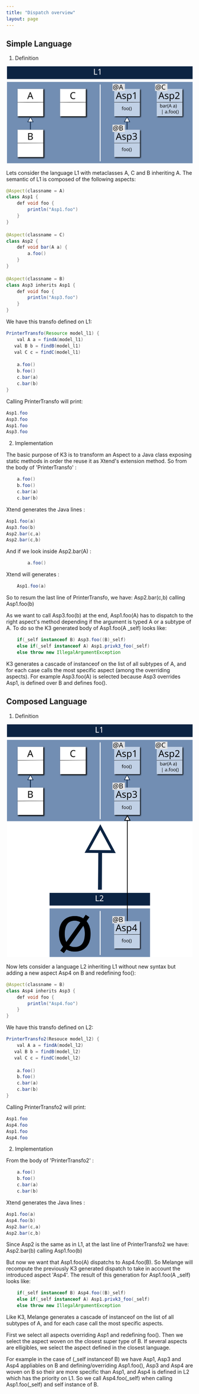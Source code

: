 ```yaml
---
title: "Dispatch overview"
layout: page
---
```


Simple Language
---------------

1. Definition

<p align="center"><img src="img/l1.svg" width="500"></p>

Lets consider the language L1 with metaclasses A, C and B inheriting A.
The semantic of L1 is composed of the following aspects:

~~~java
@Aspect(classname = A)
class Asp1 {
	def void foo {
		println("Asp1.foo")
	}
}

@Aspect(classname = C)
class Asp2 {
	def void bar(A a) {
		a.foo()
	}
}

@Aspect(classname = B)
class Asp3 inherits Asp1 {
	def void foo {
		println("Asp3.foo")
	}
}

~~~


We have this transfo defined on L1:
~~~java
PrinterTransfo(Resource model_l1) {
	val A a = findA(model_l1)
   val B b = findB(model_l1)
   val C c = findC(model_l1)

	a.foo()
	b.foo()
	c.bar(a)
	c.bar(b)
}
~~~

Calling PrinterTransfo will print:
~~~java
Asp1.foo
Asp3.foo
Asp1.foo
Asp3.foo
~~~

2. Implementation

The basic purpose of K3 is to transform an Aspect to a Java class exposing static methods in order the reuse it as Xtend's extension method.
So from the body of 'PrinterTransfo' :
~~~java
	a.foo()
	b.foo()
	c.bar(a)
	c.bar(b)
~~~
Xtend generates the Java lines :
~~~java
Asp1.foo(a)
Asp3.foo(b)
Asp2.bar(c,a)
Asp2.bar(c,b)
~~~

And if we look inside Asp2.bar(A) :
~~~java
		a.foo()
~~~
Xtend will generates :
~~~java
	Asp1.foo(a)
~~~

So to resum the last line of PrinterTransfo, we have:
Asp2.bar(c,b) calling Asp1.foo(b)

As we want to call Asp3.foo(b) at the end, Asp1.foo(A) has to dispatch to the right aspect's method depending if the argument is typed A or a subtype of A.
To do so the K3 generated body of Asp1.foo(A _self) looks like:
~~~java
	if(_self instanceof B) Asp3.foo((B)_self)
	else if(_self instanceof A) Asp1.privk3_foo(_self)
	else throw new IllegalArgumentException 
~~~

K3 generates a cascade of instanceof on the list of all subtypes of A, and for each case calls the most specific aspect (among the overriding aspects).
For example Asp3.foo(A) is selected because Asp3 overrides Asp1, is defined over B and defines foo().


Composed Language
-----------------

1. Definition

<p align="center"><img src="/img/l2.svg" width="500"></p>

Now lets consider a language L2 inheriting L1 without new syntax but adding a new aspect Asp4 on B and redefining foo():

~~~java
@Aspect(classname = B)
class Asp4 inherits Asp3 {
	def void foo {
		println("Asp4.foo")
	}
}
~~~

We have this transfo defined on L2:
~~~java
PrinterTransfo2(Resouce model_l2) {
	val A a = findA(model_l2)
   val B b = findB(model_l2)
   val C c = findC(model_l2)

	a.foo()
	b.foo()
	c.bar(a)
	c.bar(b)
}
~~~

Calling PrinterTransfo2 will print:
~~~java
Asp1.foo
Asp4.foo
Asp1.foo
Asp4.foo
~~~

2. Implementation

From the body of 'PrinterTransfo2' :
~~~java
	a.foo()
	b.foo()
	c.bar(a)
	c.bar(b)
~~~
Xtend generates the Java lines :
~~~java
Asp1.foo(a)
Asp4.foo(b)
Asp2.bar(c,a)
Asp2.bar(c,b)
~~~

Since Asp2 is the same as in L1, at the last line of PrinterTransfo2 we have:
Asp2.bar(b) calling Asp1.foo(b)

But now we want that Asp1.foo(A) dispatchs to Asp4.foo(B). So Melange will recompute the previously K3 generated dispatch to take in account the introduced aspect 'Asp4'.
The result of this generation for Asp1.foo(A _self) looks like:
~~~java
	if(_self instanceof B) Asp4.foo((B)_self)
	else if(_self instanceof A) Asp1.privk3_foo(_self)
	else throw new IllegalArgumentException 
~~~

Like K3, Melange generates a cascade of instanceof on the list of all subtypes of A, and for each case call the most specific aspects.

First we select all aspects overriding Asp1 and redefining foo().
Then we select the aspect woven on the closest super type of B. If several aspects are elligibles, we select the aspect defined in the closest language.

For example in the case of (_self instanceof B) we have Asp1, Asp3 and Asp4 appliables on B and defining/overriding Asp1.foo(), Asp3 and Asp4 are woven on B so their are more specific than Asp1, and Asp4 is defined in L2 which has the priority on L1. So we call Asp4.foo(_self) when calling Asp1.foo(_self) and self instance of B.
